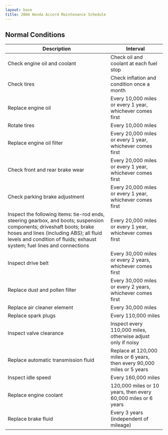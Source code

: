 ```yaml
---
layout: base
title: 2004 Honda Accord Maintenance Schedule
---
```


## Normal Conditions

Description | Interval
---|---
Check engine oil and coolant | Check oil and coolant at each fuel stop
Check tires | Check inflation and condition once a month 
Replace engine oil | Every 10,000 miles or every 1 year, whichever comes first
Rotate tires | Every 10,000 miles
Replace engine oil filter | Every 20,000 miles or every 1 year, whichever comes first
Check front and rear brake wear | Every 20,000 miles or every 1 year, whichever comes first
Check parking brake adjustment | Every 20,000 miles or every 1 year, whichever comes first
Inspect the following items: tie-rod ends, steering gearbox, and boots; suspension components; driveshaft boots; brake hoses and lines (including ABS); all fluid levels and condition of fluids; exhaust system; fuel lines and connections | Every 20,000 miles or every 1 year, whichever comes first
Inspect drive belt | Every 30,000 miles or every 2 years, whichever comes first
Replace dust and pollen filter | Every 30,000 miles or every 2 years, whichever comes first
Replace air cleaner element | Every 30,000 miles
Replace spark plugs | Every 110,000 miles
Inspect valve clearance | Inspect every 110,000 miles, otherwise adjust only if noisy
Replace automatic transmission fluid | Replace at 120,000 miles or 6 years, then every 90,000 miles or 5 years
Inspect idle speed | Every 160,000 miles
Replace engine coolant | 120,000 miles or 10 years, then every 60,000 miles or 6 years
Replace brake fluid | Every 3 years (independent of mileage)